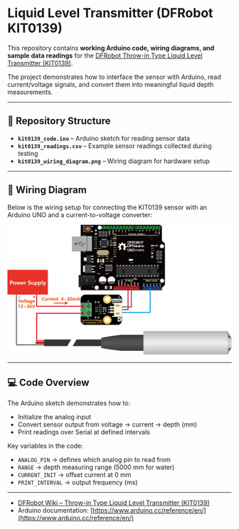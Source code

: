 # Liquid Level Transmitter (DFRobot KIT0139)

This repository contains **working Arduino code, wiring diagrams, and sample data readings** for the [DFRobot Throw-in Type Liquid Level Transmitter (KIT0139)](https://wiki.dfrobot.com/Throw-in_Type_Liquid_Level_Transmitter_SKU_KIT0139).

The project demonstrates how to interface the sensor with Arduino, read current/voltage signals, and convert them into meaningful liquid depth measurements.

---

## 📂 Repository Structure

- **`kit0139_code.ino`** – Arduino sketch for reading sensor data  
- **`kit0139_readings.csv`** – Example sensor readings collected during testing  
- **`kit0139_wiring_diagram.png`** – Wiring diagram for hardware setup  

---

## 🔌 Wiring Diagram

Below is the wiring setup for connecting the KIT0139 sensor with an Arduino UNO and a current-to-voltage converter:

![Wiring Diagram](kit0139_wiring_diagram.png)

---

## 💻 Code Overview

The Arduino sketch demonstrates how to:
- Initialize the analog input  
- Convert sensor output from voltage → current → depth (mm)  
- Print readings over Serial at defined intervals  

Key variables in the code:
- `ANALOG_PIN` → defines which analog pin to read from  
- `RANGE` → depth measuring range (5000 mm for water)  
- `CURRENT_INIT` → offset current at 0 mm  
- `PRINT_INTERVAL` → output frequency (ms)

---
- [DFRobot Wiki – Throw-in Type Liquid Level Transmitter (KIT0139)](https://wiki.dfrobot.com/Throw-in_Type_Liquid_Level_Transmitter_SKU_KIT0139)  
- Arduino documentation: [https://www.arduino.cc/reference/en/](https://www.arduino.cc/reference/en/)
